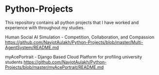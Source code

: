 # Python-Projects
This repository contains all python projects that I have worked and experience with throughout my studies.

Human Social AI Simulation - Competition, Collaboration, and Compassion
https://github.com/NavjotAulakh/Python-Projects/blob/master/Multi-AgentSystem/README.md

myAcePortrait - Django Based Cloud Platform for profiling university students
https://github.com/NavjotAulakh/Python-Projects/blob/master/myAcePortrait/README.md
